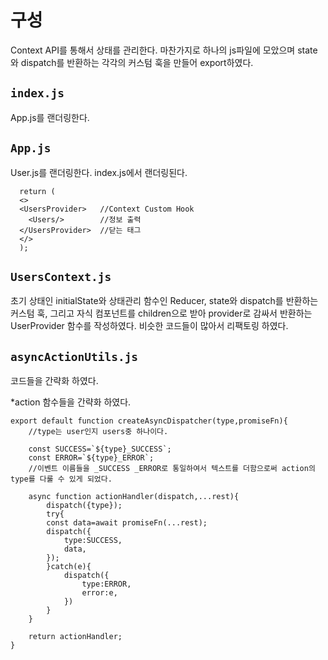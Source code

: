 # 구성
Context API를 통해서 상태를 관리한다.
마찬가지로 하나의 js파일에 모았으며
state와 dispatch를 반환하는 각각의 커스텀 훅을 만들어 export하였다.

## `index.js`
App.js를 랜더링한다.

## `App.js`
User.js를 랜더링한다.
index.js에서 랜더링된다.

```
  return (
  <>
  <UsersProvider>   //Context Custom Hook
    <Users/>        //정보 출력
  </UsersProvider>  //닫는 태그
  </>
  );

```

## `UsersContext.js`
초기 상태인 initialState와 상태관리 함수인 Reducer, state와 dispatch를 반환하는 커스텀 훅,
그리고 자식 컴포넌트를 children으로 받아 provider로 감싸서 반환하는 UserProvider 함수를 작성하였다.
비슷한 코드들이 많아서 리팩토링 하였다.

## `asyncActionUtils.js`
코드들을 간략화 하였다.

*action 함수들을 간략화 하였다.

```
export default function createAsyncDispatcher(type,promiseFn){
    //type는 user인지 users중 하나이다.

    const SUCCESS=`${type}_SUCCESS`;
    const ERROR=`${type}_ERROR`;
    //이벤트 이름들을 _SUCCESS _ERROR로 통일하여서 텍스트를 더함으로써 action의 type를 다룰 수 있게 되었다.

    async function actionHandler(dispatch,...rest){
        dispatch({type});
        try{
        const data=await promiseFn(...rest);
        dispatch({
            type:SUCCESS,
            data,
        });
        }catch(e){
            dispatch({
                type:ERROR,
                error:e,
            })
        }
    }

    return actionHandler;
}
```